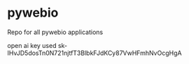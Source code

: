 # pywebio
Repo for all pywebio applications

open ai key used
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
